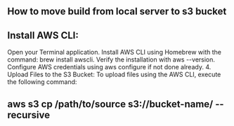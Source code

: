 ## How to move build from local server to s3 bucket
## Install AWS CLI:
Open your Terminal application.
Install AWS CLI using Homebrew with the command: brew install awscli.
Verify the installation with aws --version.
Configure AWS credentials using aws configure if not done already.
4. Upload Files to the S3 Bucket:
To upload files using the AWS CLI, execute the following command:

## aws s3 cp /path/to/source s3://bucket-name/ --recursive